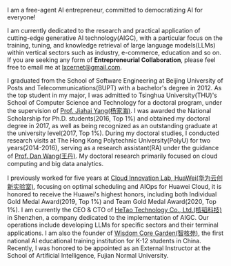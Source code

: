 I am a free-agent AI entrepreneur, committed to democratizing AI for everyone!

I am currently dedicated to the research and practical application of cutting-edge generative AI technology(AIGC), with a particular focus on the training, tuning, and knowledge retrieval of large language models(LLMs) within vertical sectors such as industry, e-commerce, education and so on. If you are seeking any form of **Entrepreneurial Collaboration**, please feel free to email me at [lxcernet@gmail.com](mailto:lxcernet@gmail.com).

I graduated from the School of Software Engineering at Beijing University of Posts and Telecommunications(BUPT) with a bachelor's degree in 2012. As the top student in my major, I was admitted to Tsinghua University(THU)'s School of Computer Science and Technology for a doctoral program, under the supervision of [Prof. Jiahai Yang(杨家海)](https://nmgroup.tsinghua.edu.cn/yjh/). I was awarded the National Scholarship for Ph.D. students(2016, Top 1%) and obtained my doctoral degree in 2017, as well as being recognized as an outstanding graduate at the university level(2017, Top 1%). During my doctoral studies, I conducted research visits at The Hong Kong Polytechnic University(PolyU) for two years(2014-2016), serving as a research assistant(RA) under the guidance of [Prof. Dan Wang(王丹)](https://www4.comp.polyu.edu.hk/~csdwang/). My doctoral research primarily focused on cloud computing and big data analytics.

I previously worked for five years at [Cloud Innovation Lab, HuaWei(华为云创新实验室)](https://www.huaweicloud.com/lab/home.html), focusing on optimal scheduling and AIOps for Huawei Cloud, it is honored to receive the Huawei's highest honors, including both Individual Gold Medal Award(2019, Top 1%) and Team Gold Medal Award(2020, Top 1%). I am currently the CEO & CTO of [HeTao Technology Co., Ltd.(核韬科技)](https://www.corecog.cn/) in Shenzhen, a company dedicated to the implementation of AIGC. Our operations include developing LLMs for specific sectors and their terminal applications. I am also the founder of [Wisdom Core Garden(智核苑)](https://www.aileader.cn/), the first national AI educational training institution for K-12 students in China. Recently, I was honored to be appointed as an External Instructor at the School of Artificial Intelligence, Fujian Normal University.